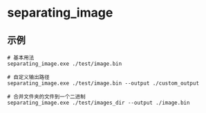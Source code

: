 # separating_image

## 示例

```
# 基本用法
separating_image.exe ./test/image.bin
```

```
# 自定义输出路径
separating_image.exe ./test/image.bin --output ./custom_output
```

```
# 合并文件夹的文件到一个二进制
separating_image.exe ./test/images_dir --output ./image.bin
```
